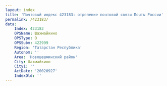 ```yaml
---
layout: index
title: 'Почтовый индекс 423183: отделение почтовой связи Почты России'
permalink: /423183/
data:
    Index: 423183
    OPSName: Шахмайкино
    OPSType: О
    OPSSubm: 422999
    Region: 'Татарстан Республика'
    Autonom: ''
    Area: 'Новошешминский район'
    City: Шахмайкино
    City1: ''
    ActDate: '20020927'
    IndexOld: ''
---
```

